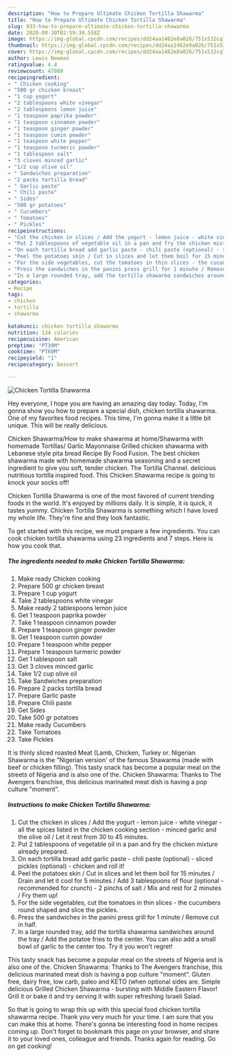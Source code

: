 ```yaml
---
description: "How to Prepare Ultimate Chicken Tortilla Shawarma"
title: "How to Prepare Ultimate Chicken Tortilla Shawarma"
slug: 933-how-to-prepare-ultimate-chicken-tortilla-shawarma
date: 2020-09-30T02:59:39.558Z
image: https://img-global.cpcdn.com/recipes/dd24aa1462e8a026/751x532cq70/chicken-tortilla-shawarma-recipe-main-photo.jpg
thumbnail: https://img-global.cpcdn.com/recipes/dd24aa1462e8a026/751x532cq70/chicken-tortilla-shawarma-recipe-main-photo.jpg
cover: https://img-global.cpcdn.com/recipes/dd24aa1462e8a026/751x532cq70/chicken-tortilla-shawarma-recipe-main-photo.jpg
author: Lewis Newman
ratingvalue: 4.4
reviewcount: 47889
recipeingredient:
- " Chicken cooking"
- "500 gr chicken breast"
- "1 cup yogurt"
- "2 tablespoons white vinegar"
- "2 tablespoons lemon juice"
- "1 teaspoon paprika powder"
- "1 teaspoon cinnamon powder"
- "1 teaspoon ginger powder"
- "1 teaspoon cumin powder"
- "1 teaspoon white pepper"
- "1 teaspoon turmeric powder"
- "1 tablespoon salt"
- "3 cloves minced garlic"
- "1/2 cup olive oil"
- " Sandwiches preparation"
- "2 packs tortilla bread"
- " Garlic paste"
- " Chili paste"
- " Sides"
- "500 gr potatoes"
- " Cucumbers"
- " Tomatoes"
- " Pickles"
recipeinstructions:
- "Cut the chicken in slices / Add the yogurt - lemon juice - white vinegar - all the spices listed in the chicken cooking section - minced garlic and the olive oil / Let it rest from 30 to 45 minutes."
- "Put 2 tablespoons of vegetable oil in a pan and fry the chicken mixture already prepared."
- "On each tortilla bread add garlic paste - chili paste (optional) - sliced pickles (optional) - chicken and roll it!"
- "Peel the potatoes skin / Cut in slices and let them boil for 15 minutes / Drain and let it cool for 5 minutes / Add 3 tablespoons of flour (optional - recommended for crunch) - 2 pinchs of salt / Mix and rest for 2 minutes / Fry them up!"
- "For the side vegetables, cut the tomatoes in thin slices - the cucumbers round shaped and slice the pickles."
- "Press the sandwiches in the panini press grill for 1 minute / Remove cut in half."
- "In a large rounded tray, add the tortilla shawarma sandwiches around the tray / Add the potatoe fries to the center. You can also add a small bowl of garlic to the center too. Try it you won&#39;t regret!"
categories:
- Recipe
tags:
- chicken
- tortilla
- shawarma

katakunci: chicken tortilla shawarma 
nutrition: 134 calories
recipecuisine: American
preptime: "PT39M"
cooktime: "PT60M"
recipeyield: "1"
recipecategory: Dessert

---
```



![Chicken Tortilla Shawarma](https://img-global.cpcdn.com/recipes/dd24aa1462e8a026/751x532cq70/chicken-tortilla-shawarma-recipe-main-photo.jpg)

Hey everyone, I hope you are having an amazing day today. Today, I'm gonna show you how to prepare a special dish, chicken tortilla shawarma. One of my favorites food recipes. This time, I'm gonna make it a little bit unique. This will be really delicious.

Chicken Shawarma/How to make shawarma at home/Shawarma with homemade Tortillas/ Garlic Mayonnaise Grilled chicken shawarma with Lebanese style pita bread Recipe By Food Fusion. The best chicken shawarma made with homemade shawarma seasoning and a secret ingredient to give you soft, tender chicken. The Tortilla Channel. delicious nutritious tortilla inspired food. This Chicken Shawarma recipe is going to knock your socks off!

Chicken Tortilla Shawarma is one of the most favored of current trending foods in the world. It's enjoyed by millions daily. It is simple, it is quick, it tastes yummy. Chicken Tortilla Shawarma is something which I have loved my whole life. They're fine and they look fantastic.


To get started with this recipe, we must prepare a few ingredients. You can cook chicken tortilla shawarma using 23 ingredients and 7 steps. Here is how you cook that.

<!--inarticleads1-->

##### The ingredients needed to make Chicken Tortilla Shawarma:

1. Make ready  Chicken cooking
1. Prepare 500 gr chicken breast
1. Prepare 1 cup yogurt
1. Take 2 tablespoons white vinegar
1. Make ready 2 tablespoons lemon juice
1. Get 1 teaspoon paprika powder
1. Take 1 teaspoon cinnamon powder
1. Prepare 1 teaspoon ginger powder
1. Get 1 teaspoon cumin powder
1. Prepare 1 teaspoon white pepper
1. Prepare 1 teaspoon turmeric powder
1. Get 1 tablespoon salt
1. Get 3 cloves minced garlic
1. Take 1/2 cup olive oil
1. Take  Sandwiches preparation
1. Prepare 2 packs tortilla bread
1. Prepare  Garlic paste
1. Prepare  Chili paste
1. Get  Sides
1. Take 500 gr potatoes
1. Make ready  Cucumbers
1. Take  Tomatoes
1. Take  Pickles


It is thinly sliced roasted Meat (Lamb, Chicken, Turkey or. Nigerian Shawarma is the &#34;Nigerian version&#39; of the famous Shawarma (made with beef or chicken filling). This tasty snack has become a popular meal on the streets of Nigeria and is also one of the. Chicken Shawarma: Thanks to The Avengers franchise, this delicious marinated meat dish is having a pop culture &#34;moment&#34;. 

<!--inarticleads2-->

##### Instructions to make Chicken Tortilla Shawarma:

1. Cut the chicken in slices / Add the yogurt - lemon juice - white vinegar - all the spices listed in the chicken cooking section - minced garlic and the olive oil / Let it rest from 30 to 45 minutes.
1. Put 2 tablespoons of vegetable oil in a pan and fry the chicken mixture already prepared.
1. On each tortilla bread add garlic paste - chili paste (optional) - sliced pickles (optional) - chicken and roll it!
1. Peel the potatoes skin / Cut in slices and let them boil for 15 minutes / Drain and let it cool for 5 minutes / Add 3 tablespoons of flour (optional - recommended for crunch) - 2 pinchs of salt / Mix and rest for 2 minutes / Fry them up!
1. For the side vegetables, cut the tomatoes in thin slices - the cucumbers round shaped and slice the pickles.
1. Press the sandwiches in the panini press grill for 1 minute / Remove cut in half.
1. In a large rounded tray, add the tortilla shawarma sandwiches around the tray / Add the potatoe fries to the center. You can also add a small bowl of garlic to the center too. Try it you won&#39;t regret!


This tasty snack has become a popular meal on the streets of Nigeria and is also one of the. Chicken Shawarma: Thanks to The Avengers franchise, this delicious marinated meat dish is having a pop culture &#34;moment&#34;. Gluten free, dairy free, low carb, paleo and KETO (when optional sides are. Simple delicious Grilled Chicken Shawarma - bursting with Middle Eastern Flavor! Grill it or bake it and try serving it with super refreshing Israeli Salad. 

So that is going to wrap this up with this special food chicken tortilla shawarma recipe. Thank you very much for your time. I am sure that you can make this at home. There's gonna be interesting food in home recipes coming up. Don't forget to bookmark this page on your browser, and share it to your loved ones, colleague and friends. Thanks again for reading. Go on get cooking!
